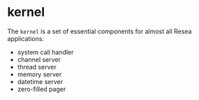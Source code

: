 # kernel
The `kernel` is a set of essential components for almost all Resea applications:

- system call handler
- channel server
- thread server
- memory server
- datetime server
- zero-filled pager
